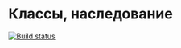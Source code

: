 # Классы, наследование

[![Build status](https://ci.appveyor.com/api/projects/status/4udjxiw781abuhvr?svg=true)](https://ci.appveyor.com/project/lan-mak/classes-and-inheritance)
